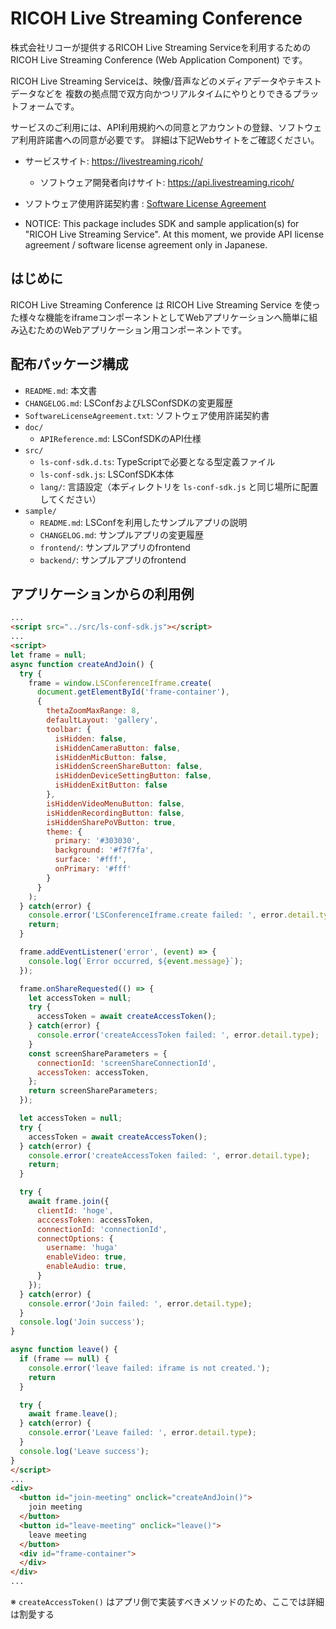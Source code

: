 # RICOH Live Streaming Conference

株式会社リコーが提供するRICOH Live Streaming Serviceを利用するためのRICOH Live Streaming Conference (Web Application Component) です。

RICOH Live Streaming Serviceは、映像/音声などのメディアデータやテキストデータなどを
複数の拠点間で双方向かつリアルタイムにやりとりできるプラットフォームです。

サービスのご利用には、API利用規約への同意とアカウントの登録、ソフトウェア利用許諾書への同意が必要です。
詳細は下記Webサイトをご確認ください。

* サービスサイト: https://livestreaming.ricoh/
  * ソフトウェア開発者向けサイト: https://api.livestreaming.ricoh/
* ソフトウェア使用許諾契約書 : [Software License Agreement](SoftwareLicenseAgreement.txt)

* NOTICE: This package includes SDK and sample application(s) for "RICOH Live Streaming Service".
At this moment, we provide API license agreement / software license agreement only in Japanese.

## はじめに

RICOH Live Streaming Conference は RICOH Live Streaming Service を使った様々な機能をiframeコンポーネントとしてWebアプリケーションへ簡単に組み込むためのWebアプリケーション用コンポーネントです。

## 配布パッケージ構成

* `README.md`: 本文書
* `CHANGELOG.md`: LSConfおよびLSConfSDKの変更履歴
* `SoftwareLicenseAgreement.txt`: ソフトウェア使用許諾契約書
* `doc/`
  * `APIReference.md`: LSConfSDKのAPI仕様
* `src/`
  * `ls-conf-sdk.d.ts`: TypeScriptで必要となる型定義ファイル
  * `ls-conf-sdk.js`: LSConfSDK本体
  * `lang/`: 言語設定（本ディレクトリを `ls-conf-sdk.js` と同じ場所に配置してください）
* `sample/`
  * `README.md`: LSConfを利用したサンプルアプリの説明
  * `CHANGELOG.md`: サンプルアプリの変更履歴
  * `frontend/`: サンプルアプリのfrontend
  * `backend/`: サンプルアプリのfrontend

## アプリケーションからの利用例

```html
...
<script src="../src/ls-conf-sdk.js"></script>
...
<script>
let frame = null;
async function createAndJoin() {
  try {
    frame = window.LSConferenceIframe.create(
      document.getElementById('frame-container'),
      {
        thetaZoomMaxRange: 8,
        defaultLayout: 'gallery',
        toolbar: {
          isHidden: false,
          isHiddenCameraButton: false,
          isHiddenMicButton: false,
          isHiddenScreenShareButton: false,
          isHiddenDeviceSettingButton: false,
          isHiddenExitButton: false
        },
        isHiddenVideoMenuButton: false,
        isHiddenRecordingButton: false,
        isHiddenSharePoVButton: true,
        theme: {
          primary: '#303030',
          background: '#f7f7fa',
          surface: '#fff',
          onPrimary: '#fff'
        }
      }
    );
  } catch(error) {
    console.error('LSConferenceIframe.create failed: ', error.detail.type);
    return;
  }

  frame.addEventListener('error', (event) => {
    console.log(`Error occurred, ${event.message}`);
  });

  frame.onShareRequested(() => {
    let accessToken = null;
    try {
      accessToken = await createAccessToken();
    } catch(error) {
      console.error('createAccessToken failed: ', error.detail.type);
    }
    const screenShareParameters = {
      connectionId: 'screenShareConnectionId',
      accessToken: accessToken,
    };
    return screenShareParameters;
  });

  let accessToken = null;
  try {
    accessToken = await createAccessToken();
  } catch(error) {
    console.error('createAccessToken failed: ', error.detail.type);
    return;
  }

  try {
    await frame.join({
      clientId: 'hoge',
      acccessToken: accessToken,
      connectionId: 'connectionId',
      connectOptions: {
        username: 'huga'
        enableVideo: true,
        enableAudio: true,
      }
    });
  } catch(error) {
    console.error('Join failed: ', error.detail.type);
  }
  console.log('Join success');
}

async function leave() {
  if (frame == null) {
    console.error('leave failed: iframe is not created.');
    return
  }

  try {
    await frame.leave();
  } catch(error) {
    console.error('Leave failed: ', error.detail.type);
  }
  console.log('Leave success');
}
</script>
...
<div>
  <button id="join-meeting" onclick="createAndJoin()">
    join meeting
  </button>
  <button id="leave-meeting" onclick="leave()">
    leave meeting
  </button>
  <div id="frame-container">
  </div>
</div>
...
```

※ `createAccessToken()` はアプリ側で実装すべきメソッドのため、ここでは詳細は割愛する
